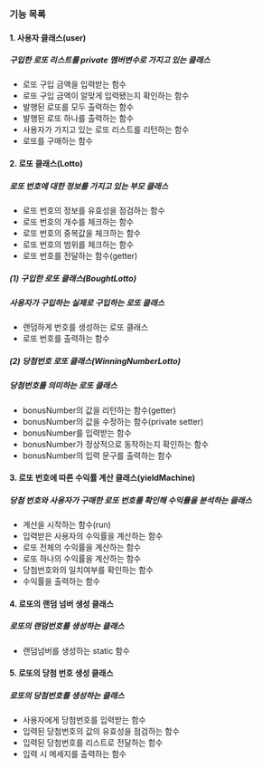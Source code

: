 ### 기능 목록
#### 1. 사용자 클래스(user)
##### 구입한 로또 리스트를 private 멤버변수로 가지고 있는 클래스

- 로또 구입 금액을 입력받는 함수
- 로또 구입 금액이 알맞게 입력됐는지 확인하는 함수
- 발행된 로또를 모두 출력하는 함수
- 발행된 로또 하나를 출력하는 함수
- 사용자가 가지고 있는 로또 리스트를 리턴하는 함수
- 로또를 구매하는 함수

#### 2. 로또 클래스(Lotto)
##### 로또 번호에 대한 정보를 가지고 있는 부모 클래스
- 로또 번호의 정보를 유효성을 점검하는 함수
- 로또 번호의 개수를 체크하는 함수
- 로또 번호의 중복값을 체크하는 함수
- 로또 번호의 범위를 체크하는 함수
- 로또 번호를 전달하는 함수(getter)

##### (1) 구입한 로또 클래스(BoughtLotto)
##### 사용자가 구입하는 실제로 구입하는 로또 클래스
- 랜덤하게 번호를 생성하는 로또 클래스
- 로또 번호를 출력하는 함수


##### (2) 당첨번호 로또 클래스(WinningNumberLotto)
##### 당첨번호를 의미하는 로또 클래스
- bonusNumber의 값을 리턴하는 함수(getter)
- bonusNumber의 값을 수정하는 함수(private setter)
- bonusNumber를 입력받는 함수
- bonusNumber가 정상적으로 동작하는지 확인하는 함수
- bonusNumber의 입력 문구를 출력하는 함수

#### 3. 로또 번호에 따른 수익률 계산 클래스(yieldMachine)
##### 당첨 번호와 사용자가 구매한 로또 번호를 확인해 수익률을 분석하는 클래스
- 계산을 시작하는 함수(run)
- 입력받은 사용자의 수익률을 계산하는 함수
- 로또 전체의 수익률을 계산하는 함수
- 로또 하나의 수익률을 계산하는 함수
- 당첨번호와의 일치여부를 확인하는 함수
- 수익률을 출력하는 함수

#### 4. 로또의 랜덤 넘버 생성 클래스
##### 로또의 랜덤번호를 생성하는 클래스
- 랜덤넘버를 생성하는 static 함수

#### 5. 로또의 당첨 번호 생성 클래스
##### 로또의 당첨번호를 생성하는 클래스
- 사용자에게 당첨번호를 입력받는 함수
- 입력된 당첨번호의 값의 유효성을 점검하는 함수
- 입력된 당첨번호를 리스트로 전달하는 함수
- 입력 시 메세지를 출력하는 함수
